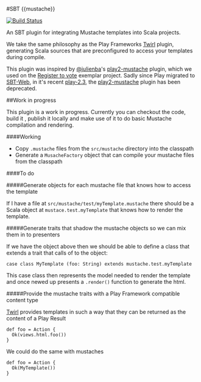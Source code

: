 #SBT {{mustache}}

[![Build Status](https://travis-ci.org/michaeldfallen/sbt-mustache.svg?branch=master)](https://travis-ci.org/michaeldfallen/sbt-mustache)

An SBT plugin for integrating Mustache templates into Scala projects.

We take the same philosophy as the Play Frameworks [Twirl] plugin, generating
Scala sources that are preconfigured to access your templates during compile.

This plugin was inspired by [@julienba]'s [play2-mustache] plugin, which we used
on the [Register to vote] exemplar project. Sadly since Play migrated to
[SBT-Web], in it's recent [play-2.3], the [play2-mustache] plugin has been
deprecated.

##Work in progress

This plugin is a work in progress. Currently you can checkout the code, build it
, publish it locally and make use of it to do basic Mustache compilation and
rendering.

####Working
- Copy `.mustache` files from the `src/mustache` directory into the classpath
- Generate a `MusacheFactory` object that can compile your mustache files from
  the classpath

####To do

#####Generate objects for each mustache file that knows how to access the template

If I have a file at `src/mustache/test/myTemplate.mustache` there should
be a Scala object at `mustace.test.myTemplate` that knows how to render the
template.

#####Generate traits that shadow the mustache objects so we can mix them in to presenters

If we have the object above then we should be able to define a class that
extends a trait that calls of to the object:

```
case class MyTemplate (foo: String) extends mustache.test.myTemplate
```

This case class then represents the model needed to render the template and once
newed up presents a `.render()` function to generate the html.

#####Provide the mustache traits with a Play Framework compatible content type

[Twirl] provides templates in such a way that they can be returned as the
content of a Play Result

```
def foo = Action {
  Ok(views.html.foo())
}
```

We could do the same with mustaches

```
def foo = Action {
  Ok(MyTemplate())
}
```

 [SBT-Web]: https://github.com/sbt/sbt-web
 [Twirl]: https://github.com/playframework/twirl
 [@julienba]: https://github.com/julienba
 [play2-mustache]: https://github.com/julienba/play2-mustache
 [Register to vote]: https://www.gov.uk/transformation/register-to-vote
 [play-2.3]: http://www.playframework.com/documentation/2.3.x/Highlights23
